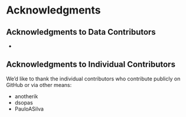 Acknowledgments
================

## Acknowledgments to Data Contributors

*

## Acknowledgments to Individual Contributors

We’d like to thank the individual contributors who contribute publicly on GitHub
or via other means:

* anotherik
* dsopas
* PauloASilva
